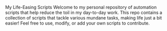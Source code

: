 My Life-Easing Scripts
Welcome to my personal repository of automation scripts that help reduce the toil in my day-to-day work. This repo contains a collection of scripts that tackle various mundane tasks, making life just a bit easier! Feel free to use, modify, or add your own scripts to contribute.
